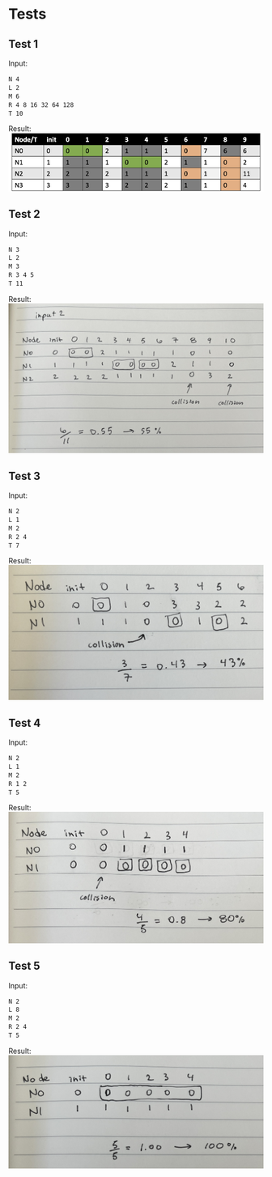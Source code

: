 # Tests

## Test 1

Input:

```markdown
N 4
L 2
M 6
R 4 8 16 32 64 128
T 10
```

Result:
![Test 1](images/test1.png)

## Test 2

Input:

```markdown
N 3
L 2
M 3
R 3 4 5
T 11
```

Result:
![Test 2](images/test2.png)

## Test 3

Input:

```markdown
N 2
L 1
M 2
R 2 4
T 7
```

Result:
![Test 3](images/test3.png)

## Test 4

Input:

```markdown
N 2
L 1
M 2
R 1 2
T 5
```

Result:
![Test 4](images/test4.png)

## Test 5

Input:

```markdown
N 2
L 8
M 2
R 2 4
T 5
```

Result:
![Test 5](images/test5.png)
